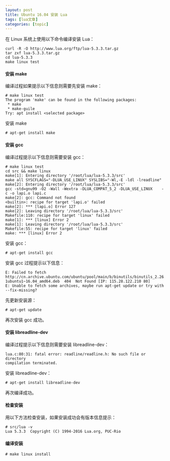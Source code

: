 ```yaml
---
layout: post
title: Ubuntu 16.04 安装 Lua 
tags: [lua文章]
categories: [topic]
---
```

<p>在 Linux 系统上使用以下命令编译安装 Lua：</p>
<pre><code>curl -R -O http://www.lua.org/ftp/lua-5.3.3.tar.gz
tar zxf lua-5.3.3.tar.gz
cd lua-5.3.3
make linux test
</code></pre>
<h4 id="安装-make"><a href="#安装-make" class="headerlink" title="安装 make"></a>安装 make</h4><p>编译过程如果提示以下信息则需要先安装 make：</p>
<pre><code># make linux test
The program &#39;make&#39; can be found in the following packages:
 * make
 * make-guile
Try: apt install &lt;selected package&gt;
</code></pre><p>安装 make</p>
<pre><code># apt-get install make
</code></pre><h4 id="安装-gcc"><a href="#安装-gcc" class="headerlink" title="安装 gcc"></a>安装 gcc</h4><p>编译过程提示以下信息则需要安装 gcc：</p>
<pre><code># make linux test
cd src &amp;&amp; make linux
make[1]: Entering directory &#39;/root/lua/lua-5.3.3/src&#39;
make all SYSCFLAGS=&#34;-DLUA_USE_LINUX&#34; SYSLIBS=&#34;-Wl,-E -ldl -lreadline&#34;
make[2]: Entering directory &#39;/root/lua/lua-5.3.3/src&#39;
gcc -std=gnu99 -O2 -Wall -Wextra -DLUA_COMPAT_5_2 -DLUA_USE_LINUX    -c -o lapi.o lapi.c
make[2]: gcc: Command not found
&lt;builtin&gt;: recipe for target &#39;lapi.o&#39; failed
make[2]: *** [lapi.o] Error 127
make[2]: Leaving directory &#39;/root/lua/lua-5.3.3/src&#39;
Makefile:110: recipe for target &#39;linux&#39; failed
make[1]: *** [linux] Error 2
make[1]: Leaving directory &#39;/root/lua/lua-5.3.3/src&#39;
Makefile:55: recipe for target &#39;linux&#39; failed
make: *** [linux] Error 2
</code></pre><p>安装 gcc：</p>
<pre><code># apt-get install gcc
</code></pre><p>安装 gcc 过程提示以下信息：</p>
<pre><code>E: Failed to fetch http://cn.archive.ubuntu.com/ubuntu/pool/main/b/binutils/binutils_2.26.1-1ubuntu1~16.04_amd64.deb  404  Not Found [IP: 115.28.122.210 80]
E: Unable to fetch some archives, maybe run apt-get update or try with --fix-missing?
</code></pre><p>先更新安装源：</p>
<pre><code># apt-get update
</code></pre><p>再次安装 gcc 成功。</p>
<h4 id="安装-libreadline-dev"><a href="#安装-libreadline-dev" class="headerlink" title="安装 libreadline-dev"></a>安装 libreadline-dev</h4><p>编译过程提示以下信息则需要安装 libreadline-dev：</p>
<pre><code>lua.c:80:31: fatal error: readline/readline.h: No such file or directory
compilation terminated.
</code></pre><p>安装 libreadline-dev：</p>
<pre><code># apt-get install libreadline-dev
</code></pre><p>再次编译成功。</p>
<h4 id="检查安装"><a href="#检查安装" class="headerlink" title="检查安装"></a>检查安装</h4><p>用以下方法检查安装，如果安装成功会有版本信息提示：</p>
<pre><code># src/lua -v
Lua 5.3.3  Copyright (C) 1994-2016 Lua.org, PUC-Rio
</code></pre><h4 id="编译安装"><a href="#编译安装" class="headerlink" title="编译安装"></a>编译安装</h4><pre><code># make linux install
</code></pre>